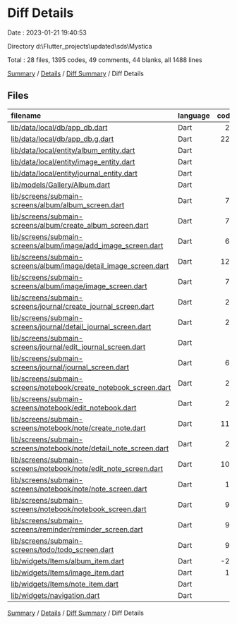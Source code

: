 # Diff Details

Date : 2023-01-21 19:40:53

Directory d:\\Flutter_projects\\updated\\sds\\Mystica

Total : 28 files,  1395 codes, 49 comments, 44 blanks, all 1488 lines

[Summary](results.md) / [Details](details.md) / [Diff Summary](diff.md) / Diff Details

## Files
| filename | language | code | comment | blank | total |
| :--- | :--- | ---: | ---: | ---: | ---: |
| [lib/data/local/db/app_db.dart](/lib/data/local/db/app_db.dart) | Dart | 20 | 6 | 6 | 32 |
| [lib/data/local/db/app_db.g.dart](/lib/data/local/db/app_db.g.dart) | Dart | 226 | 0 | 0 | 226 |
| [lib/data/local/entity/album_entity.dart](/lib/data/local/entity/album_entity.dart) | Dart | 3 | 0 | 0 | 3 |
| [lib/data/local/entity/image_entity.dart](/lib/data/local/entity/image_entity.dart) | Dart | 2 | 0 | 0 | 2 |
| [lib/data/local/entity/journal_entity.dart](/lib/data/local/entity/journal_entity.dart) | Dart | 1 | 0 | 0 | 1 |
| [lib/models/Gallery/Album.dart](/lib/models/Gallery/Album.dart) | Dart | 2 | 0 | 0 | 2 |
| [lib/screens/submain-screens/album/album_screen.dart](/lib/screens/submain-screens/album/album_screen.dart) | Dart | 77 | 5 | 9 | 91 |
| [lib/screens/submain-screens/album/create_album_screen.dart](/lib/screens/submain-screens/album/create_album_screen.dart) | Dart | 75 | 5 | 8 | 88 |
| [lib/screens/submain-screens/album/image/add_image_screen.dart](/lib/screens/submain-screens/album/image/add_image_screen.dart) | Dart | 68 | 3 | 9 | 80 |
| [lib/screens/submain-screens/album/image/detail_image_screen.dart](/lib/screens/submain-screens/album/image/detail_image_screen.dart) | Dart | 124 | 2 | 4 | 130 |
| [lib/screens/submain-screens/album/image/image_screen.dart](/lib/screens/submain-screens/album/image/image_screen.dart) | Dart | 75 | 6 | 3 | 84 |
| [lib/screens/submain-screens/journal/create_journal_screen.dart](/lib/screens/submain-screens/journal/create_journal_screen.dart) | Dart | 28 | 0 | 0 | 28 |
| [lib/screens/submain-screens/journal/detail_journal_screen.dart](/lib/screens/submain-screens/journal/detail_journal_screen.dart) | Dart | 28 | 0 | 0 | 28 |
| [lib/screens/submain-screens/journal/edit_journal_screen.dart](/lib/screens/submain-screens/journal/edit_journal_screen.dart) | Dart | 0 | 0 | 1 | 1 |
| [lib/screens/submain-screens/journal/journal_screen.dart](/lib/screens/submain-screens/journal/journal_screen.dart) | Dart | 67 | 6 | 2 | 75 |
| [lib/screens/submain-screens/notebook/create_notebook_screen.dart](/lib/screens/submain-screens/notebook/create_notebook_screen.dart) | Dart | 28 | 0 | 0 | 28 |
| [lib/screens/submain-screens/notebook/edit_notebook.dart](/lib/screens/submain-screens/notebook/edit_notebook.dart) | Dart | 28 | 0 | 0 | 28 |
| [lib/screens/submain-screens/notebook/note/create_note.dart](/lib/screens/submain-screens/notebook/note/create_note.dart) | Dart | 112 | 0 | 9 | 121 |
| [lib/screens/submain-screens/notebook/note/detail_note_screen.dart](/lib/screens/submain-screens/notebook/note/detail_note_screen.dart) | Dart | 28 | 0 | 0 | 28 |
| [lib/screens/submain-screens/notebook/note/edit_note_screen.dart](/lib/screens/submain-screens/notebook/note/edit_note_screen.dart) | Dart | 105 | 1 | 5 | 111 |
| [lib/screens/submain-screens/notebook/note/note_screen.dart](/lib/screens/submain-screens/notebook/note/note_screen.dart) | Dart | 15 | 0 | 2 | 17 |
| [lib/screens/submain-screens/notebook/notebook_screen.dart](/lib/screens/submain-screens/notebook/notebook_screen.dart) | Dart | 93 | 6 | 2 | 101 |
| [lib/screens/submain-screens/reminder/reminder_screen.dart](/lib/screens/submain-screens/reminder/reminder_screen.dart) | Dart | 93 | 6 | 2 | 101 |
| [lib/screens/submain-screens/todo/todo_screen.dart](/lib/screens/submain-screens/todo/todo_screen.dart) | Dart | 93 | 4 | -15 | 82 |
| [lib/widgets/Items/album_item.dart](/lib/widgets/Items/album_item.dart) | Dart | -29 | -1 | -4 | -34 |
| [lib/widgets/Items/image_item.dart](/lib/widgets/Items/image_item.dart) | Dart | 17 | 0 | 0 | 17 |
| [lib/widgets/Items/note_item.dart](/lib/widgets/Items/note_item.dart) | Dart | 7 | 0 | 0 | 7 |
| [lib/widgets/navigation.dart](/lib/widgets/navigation.dart) | Dart | 9 | 0 | 1 | 10 |

[Summary](results.md) / [Details](details.md) / [Diff Summary](diff.md) / Diff Details